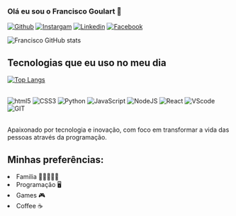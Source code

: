 ### Olá eu sou o Francisco Goulart 🖖


[![Github](https://img.shields.io/badge/GitHub-100000?style=for-the-badge&logo=github&logoColor=white)](https://github.com/FranciscoFOG)
[![Instargam](https://img.shields.io/badge/Instagram-E4405F?style=for-the-badge&logo=instagram&logoColor=white)](https://www.instagram.com/francisco_goulart82)
[![Linkedin](https://img.shields.io/badge/LinkedIn-0077B5?style=for-the-badge&logo=linkedin&logoColor=white)](https://www.instagram.com/francisco_goulart82)
[![Facebook](https://img.shields.io/badge/Facebook-1877F2?style=for-the-badge&logo=facebook&logoColor=white)](https://www.facebook.com/francisco.goulart.3)

![Francisco GitHub stats](https://github-readme-stats.vercel.app/api?username=FranciscoFOG&show_icons=true&theme=merko)

## Tecnologias que eu uso no meu dia

[![Top Langs](https://github-readme-stats.vercel.app/api/top-langs/?username=FranciscoFOG&layout=compact)](https://github.com/anuraghazra/github-readme-stats)

<div style="display: inline_block"><br/>
    <img aling="center" alt="html5" src="https://img.shields.io/badge/HTML5-E34F26?style=for-the-badge&logo=html5&logoColor=white">
    <img aling="center" alt="CSS3" src="https://img.shields.io/badge/CSS3-1572B6?style=for-the-badge&logo=css3&logoColor=white">
    <img aling="center" alt="Python" src="https://img.shields.io/badge/Python-14354C?style=for-the-badge&logo=python&logoColor=white">
    <img aling="center" alt="JavaScript" src="https://img.shields.io/badge/JavaScript-323330?style=for-the-badge&logo=javascript&logoColor=F7DF1E">
    <img aling="center" alt="NodeJS" src="https://img.shields.io/badge/Node.js-43853D?style=for-the-badge&logo=node.js&logoColor=white">
    <img aling="center" alt="React" src="https://img.shields.io/badge/React-20232A?style=for-the-badge&logo=react&logoColor=61DAFB">
    <img aling="center" alt="VScode" src="https://img.shields.io/badge/Visual_Studio-5C2D91?style=for-the-badge&logo=visual%20studio&logoColor=white">
    <img aling="center" alt="GIT" src="https://img.shields.io/badge/GIT-E44C30?style=for-the-badge&logo=git&logoColor=white">
</div><br/>

Apaixonado por tecnologia e inovação, com foco em transformar a vida das pessoas através da programação.

## Minhas preferências:
<p>
    <li>Familia 👨‍👩‍👧‍👧🐶</li>
    <li>Programação 🖥️</li>
    <li>Games 🎮</li>
    <li>Coffee ☕</li>
</p>
